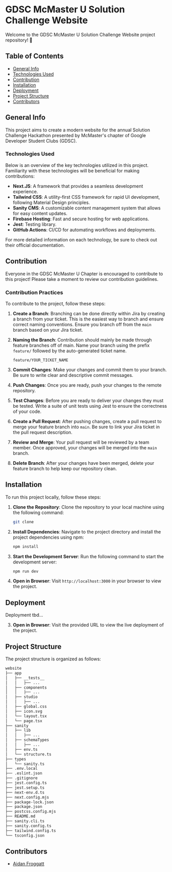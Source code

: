 # GDSC McMaster U Solution Challenge Website

Welcome to the GDSC McMaster U Solution Challenge Website project repository! 👋

## Table of Contents

- [General Info](#general-info)
- [Technologies Used](#technologies-used)
- [Contribution](#contribution)
- [Installation](#installation)
- [Deployment](#deployment)
- [Project Structure](#project-structure)
- [Contributors](#contributors)

## General Info

This project aims to create a modern website for the annual Solution Challenge Hackathon presented by McMaster's chapter of Google Developer Student Clubs (GDSC).

### Technologies Used

Below is an overview of the key technologies utilized in this project. Familiarity with these technologies will be beneficial for making contributions:

- **Next.JS**: A framework that provides a seamless development experience.
- **Tailwind CSS**: A utility-first CSS framework for rapid UI development, following Material Design principles.
- **Sanity CMS**: A customizable content management system that allows for easy content updates.
- **Firebase Hosting**: Fast and secure hosting for web applications.
- **Jest**: Testing library.
- **GitHub Actions**: CI/CD for automating workflows and deployments.

For more detailed information on each technology, be sure to check out their official documentation.

## Contribution

Everyone in the GDSC McMaster U Chapter is encouraged to contribute to this project! Please take a moment to review our contribution guidelines.

### Contribution Practices

To contribute to the project, follow these steps:

1. **Create a Branch**: Branching can be done directly within Jira by creating a branch from your ticket. This is the easiest way to branch and ensure correct naming conventions. Ensure you branch off from the `main` branch based on your Jira ticket.

2. **Naming the Branch**: Contribution should mainly be made through feature branches off of main. Name your branch using the prefix `feature/` followed by the auto-generated ticket name.

   ```
   feature/YOUR_TICKET_NAME
   ```

3. **Commit Changes**: Make your changes and commit them to your branch. Be sure to write clear and descriptive commit messages.

4. **Push Changes**: Once you are ready, push your changes to the remote repository.

5. **Test Changes**: Before you are ready to deliver your changes they must be tested. Write a suite of unit tests using Jest to ensure the correctness of your code.

6. **Create a Pull Request**: After pushing changes, create a pull request to merge your feature branch into `main`. Be sure to link your Jira ticket in the pull request description.

7. **Review and Merge**: Your pull request will be reviewed by a team member. Once approved, your changes will be merged into the `main` branch.

8. **Delete Branch**: After your changes have been merged, delete your feature branch to help keep our repository clean.

## Installation

To run this project locally, follow these steps:

1. **Clone the Repository**: Clone the repository to your local machine using the following command:
   ```bash
   git clone
   ```
2. **Install Dependencies**: Navigate to the project directory and install the project dependencies using npm:

   ```bash
   npm install
   ```

3. **Start the Development Server**: Run the following command to start the development server:

   ```bash
   npm run dev
   ```

4. **Open in Browser**: Visit `http://localhost:3000` in your browser to view the project.

## Deployment

Deployment tbd...

3. **Open in Browser**: Visit the provided URL to view the live deployment of the project.

## Project Structure

The project structure is organized as follows:

```bash
website
├── app
│   ├── __tests__
│   │   ├── ...
│   ├── components
│   │   ├── ...
│   ├── studio
│   │   ├── ...
│   ├── global.css
│   ├── icon.svg
│   └── layout.tsx
│   └── page.tsx
├── sanity
│   ├── lib
│   │   ├── ...
│   ├── schemaTypes
│   │   ├── ...
│   ├── env.ts
│   └── structure.ts
├── types
│   └── sanity.ts
├── .env.local
├── .eslint.json
├── .gitignore
├── jest.config.ts
├── jest.setup.ts
├── next-env.d.ts
├── next.config.mjs
├── package-lock.json
├── package.json
├── postcss.config.mjs
├── README.md
├── sanity.cli.ts
├── sanity.config.ts
├── tailwind.config.ts
└── tsconfig.json
```

## Contributors

- [Aidan Froggatt](https://www.aidanfroggatt.com)
